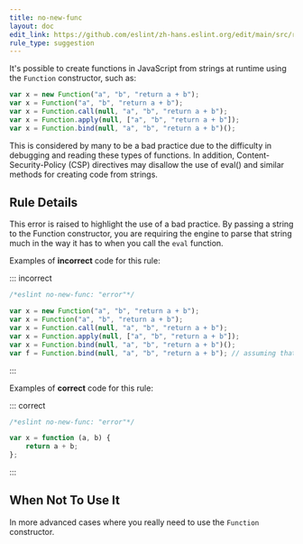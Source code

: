 ```yaml
---
title: no-new-func
layout: doc
edit_link: https://github.com/eslint/zh-hans.eslint.org/edit/main/src/rules/no-new-func.md
rule_type: suggestion
---
```



It's possible to create functions in JavaScript from strings at runtime using the `Function` constructor, such as:

```js
var x = new Function("a", "b", "return a + b");
var x = Function("a", "b", "return a + b");
var x = Function.call(null, "a", "b", "return a + b");
var x = Function.apply(null, ["a", "b", "return a + b"]);
var x = Function.bind(null, "a", "b", "return a + b")();
```

This is considered by many to be a bad practice due to the difficulty in debugging and reading these types of functions. In addition, Content-Security-Policy (CSP) directives may disallow the use of eval() and similar methods for creating code from strings.

## Rule Details

This error is raised to highlight the use of a bad practice. By passing a string to the Function constructor, you are requiring the engine to parse that string much in the way it has to when you call the `eval` function.

Examples of **incorrect** code for this rule:

::: incorrect

```js
/*eslint no-new-func: "error"*/

var x = new Function("a", "b", "return a + b");
var x = Function("a", "b", "return a + b");
var x = Function.call(null, "a", "b", "return a + b");
var x = Function.apply(null, ["a", "b", "return a + b"]);
var x = Function.bind(null, "a", "b", "return a + b")();
var f = Function.bind(null, "a", "b", "return a + b"); // assuming that the result of Function.bind(...) will be eventually called.
```

:::

Examples of **correct** code for this rule:

::: correct

```js
/*eslint no-new-func: "error"*/

var x = function (a, b) {
    return a + b;
};
```

:::

## When Not To Use It

In more advanced cases where you really need to use the `Function` constructor.
